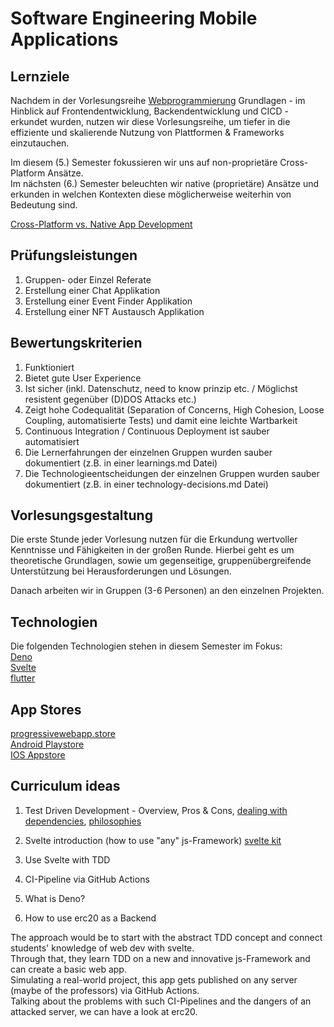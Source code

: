 # Software Engineering Mobile Applications

## Lernziele
Nachdem in der Vorlesungsreihe [Webprogrammierung](https://github.com/michael-spengler/wwi20sea-web-programmierung) Grundlagen - im Hinblick auf Frontendentwicklung, Backendentwicklung und CICD - erkundet wurden, nutzen wir diese Vorlesungsreihe, um tiefer in die effiziente und skalierende Nutzung von Plattformen & Frameworks einzutauchen. 

Im diesem (5.) Semester fokussieren wir uns auf non-proprietäre Cross-Platform Ansätze.   
Im nächsten (6.) Semester beleuchten wir native (proprietäre) Ansätze und erkunden in welchen Kontexten diese möglicherweise weiterhin von Bedeutung sind.

[Cross-Platform vs. Native App Development](https://www.youtube.com/watch?v=Mq_HS-o-v6o)   


## Prüfungsleistungen
1. Gruppen- oder Einzel Referate  
2. Erstellung einer Chat Applikation
3. Erstellung einer Event Finder Applikation
4. Erstellung einer NFT Austausch Applikation

## Bewertungskriterien
1. Funktioniert   
2. Bietet gute User Experience   
3. Ist sicher (inkl. Datenschutz, need to know prinzip etc. / Möglichst resistent gegenüber (D)DOS Attacks etc.)    
4. Zeigt hohe Codequalität (Separation of Concerns, High Cohesion, Loose Coupling, automatisierte Tests) und damit eine leichte Wartbarkeit  
5. Continuous Integration / Continuous Deployment ist sauber automatisiert   
6. Die Lernerfahrungen der einzelnen Gruppen wurden sauber dokumentiert (z.B. in einer learnings.md Datei)   
7. Die Technologieentscheidungen der einzelnen Gruppen wurden sauber dokumentiert (z.B. in einer technology-decisions.md Datei)   

## Vorlesungsgestaltung
Die erste Stunde jeder Vorlesung nutzen für die Erkundung wertvoller Kenntnisse und Fähigkeiten in der großen Runde. Hierbei geht es um theoretische Grundlagen, sowie um gegenseitige, gruppenübergreifende Unterstützung bei Herausforderungen und Lösungen. 

Danach arbeiten wir in Gruppen (3-6 Personen) an den einzelnen Projekten.

## Technologien
Die folgenden Technologien stehen in diesem Semester im Fokus:  
[Deno](https://deno.land)  
[Svelte](https://svelte.dev)  
[flutter](https://flutter.dev)  

## App Stores
[progressivewebapp.store](https://progressivewebapp.store/)  
[Android Playstore](https://play.google.com/store)  
[IOS Appstore](https://www.apple.com/app-store/)


## Curriculum ideas

1. Test Driven Development - Overview, Pros & Cons, [dealing with dependencies](http://xunitpatterns.com/Test%20Double.html), [philosophies](http://xunitpatterns.com/Philosophy%20Of%20Test%20Automation.html) <br>

2. Svelte introduction (how to use "any" js-Framework) [svelte kit](https://kit.svelte.dev/)<br>

3. Use Svelte with TDD <br>

4. CI-Pipeline via GitHub Actions <br>

5. What is Deno? <br>

6. How to use erc20 as a Backend

The approach would be to start with the abstract TDD concept and connect students' knowledge of web dev with svelte. <br>
Through that, they learn TDD on a new and innovative js-Framework and can create a basic web app. <br> Simulating a real-world project, this app gets published on any server (maybe of the professors) via GitHub Actions. <br> Talking about the problems with such CI-Pipelines and the dangers of an attacked server, we can have a look at erc20.
